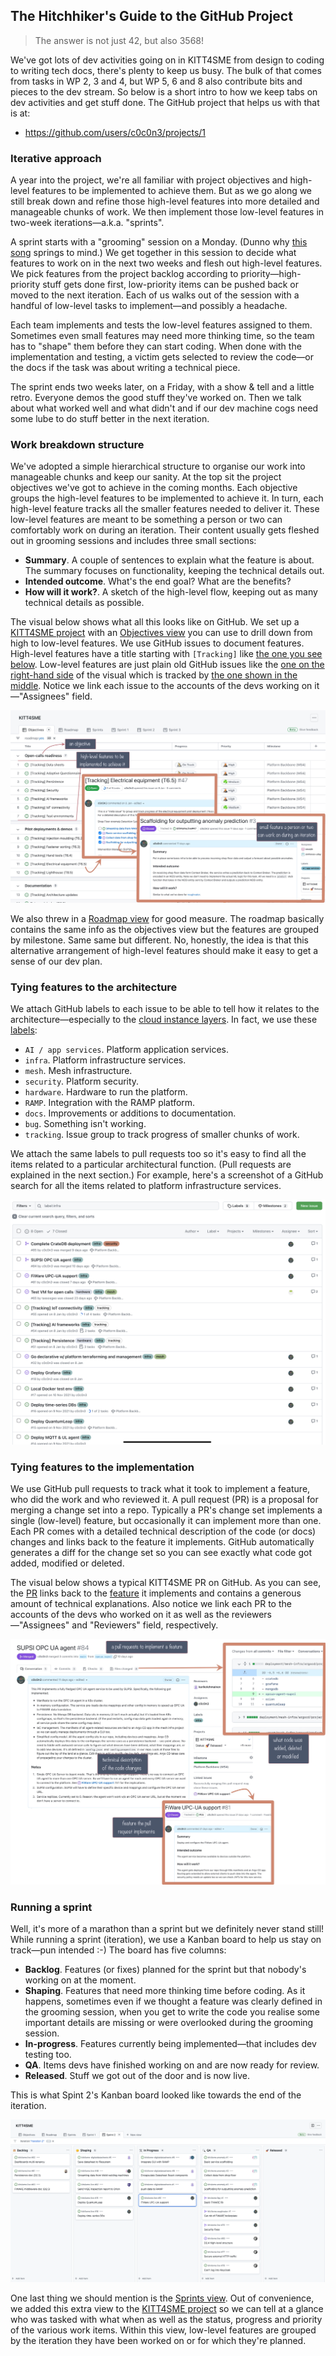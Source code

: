The Hitchhiker's Guide to the GitHub Project
--------------------------------------------
> The answer is not just 42, but also 3568!

We've got lots of dev activities going on in KITT4SME from design to
coding to writing tech docs, there's plenty to keep us busy. The bulk
of that comes from tasks in WP 2, 3 and 4, but WP 5, 6 and 8 also
contribute bits and pieces to the dev stream. So below is a short
intro to how we keep tabs on dev activities and get stuff done.
The GitHub project that helps us with that is at:

* https://github.com/users/c0c0n3/projects/1


### Iterative approach

A year into the project, we're all familiar with project objectives
and high-level features to be implemented to achieve them. But as we
go along we still break down and refine those high-level features
into more detailed and manageable chunks of work. We then implement
those low-level features in two-week iterations—a.k.a. "sprints".

A sprint starts with a "grooming" session on a Monday. (Dunno why
[this song][manic-mon.song] springs to mind.) We get together in this
session to decide what features to work on in the next two weeks and
flesh out high-level features. We pick features from the project backlog
according to priority—high-priority stuff gets done first, low-priority
items can be pushed back or moved to the next iteration. Each of us
walks out of the session with a handful of low-level tasks to implement—and
possibly a headache.

Each team implements and tests the low-level features assigned to
them. Sometimes even small features may need more thinking time, so
the team has to "shape" them before they can start coding. When done
with the implementation and testing, a victim gets selected to review
the code—or the docs if the task was about writing a technical piece.

The sprint ends two weeks later, on a Friday, with a show & tell and
a little retro. Everyone demos the good stuff they've worked on. Then
we talk about what worked well and what didn't and if our dev machine
cogs need some lube to do stuff better in the next iteration.


### Work breakdown structure

We've adopted a simple hierarchical structure to organise our work
into manageable chunks and keep our sanity. At the top sit the project
objectives we've got to achieve in the coming months. Each objective
groups the high-level features to be implemented to achieve it. In
turn, each high-level feature tracks all the smaller features needed
to deliver it. These low-level features are meant to be something a
person or two can comfortably work on during an iteration. Their content
usually gets fleshed out in grooming sessions and includes three small
sections:

- **Summary**. A couple of sentences to explain what the feature is
  about. The summary focuses on functionality, keeping the technical
  details out.
- **Intended outcome**. What's the end goal? What are the benefits?
- **How will it work?**. A sketch of the high-level flow, keeping out
  as many technical details as possible.

The visual below shows what all this looks like on GitHub. We set up
a [KITT4SME project][proj] with an [Objectives view][proj.obj] you
can use to drill down from high to low-level features. We use GitHub
issues to document features. High-level features have a title starting
with `[Tracking]` like [the one you see below][kl.47]. Low-level features
are just plain old GitHub issues like the [one on the right-hand side][ad.3]
of the visual which is tracked by [the one shown in the middle][kl.47].
Notice we link each issue to the accounts of the devs working on
it—"Assignees" field.

![Work breakdown structure on GitHub.][wbs.dia]

We also threw in a [Roadmap view][proj.rm] for good measure. The roadmap
basically contains the same info as the objectives view but the features
are grouped by milestone. Same same but different. No, honestly, the
idea is that this alternative arrangement of high-level features should
make it easy to get a sense of our dev plan.


### Tying features to the architecture

We attach GitHub labels to each issue to be able to tell how it relates
to the architecture—especially to the [cloud instance layers][arch.cloud].
In fact, we use these [labels][kl.lbl]:

* `AI / app services`. Platform application services.
* `infra`. Platform infrastructure services.
* `mesh`. Mesh infrastructure.
* `security`. Platform security.
* `hardware`. Hardware to run the platform.
* `RAMP`. Integration with the RAMP platform.
* `docs`. Improvements or additions to documentation.
* `bug`. Something isn't working. 
* `tracking`. Issue group to track progress of smaller chunks of work.

We attach the same labels to pull requests too so it's easy to find
all the items related to a particular architectural function. (Pull
requests are explained in the next section.) For example, here's a
screenshot of a GitHub search for all the items related to platform
infrastructure services.

![Finding all infra issues and PRs.][find-by-label]


### Tying features to the implementation

We use GitHub pull requests to track what it took to implement a feature,
who did the work and who reviewed it. A pull request (PR) is a proposal
for merging a change set into a repo. Typically a PR's change set
implements a single (low-level) feature, but occasionally it can implement
more than one. Each PR comes with a detailed technical description of
the code (or docs) changes and links back to the feature it implements.
GitHub automatically generates a diff for the change set so you can see
exactly what code got added, modified or deleted.

The visual below shows a typical KITT4SME PR on GitHub. As you can
see, the [PR][kl.84] links back to the [feature][kl.81] it implements
and contains a generous amount of technical explanations. Also notice
we link each PR to the accounts of the devs who worked on it as well
as the reviewers—"Assignees" and "Reviewers" field, respectively.

![GitHub pull request.][impl.dia]


### Running a sprint

Well, it's more of a marathon than a sprint but we definitely never
stand still! While running a sprint (iteration), we use a Kanban board
to help us stay on track—pun intended :-) The board has five columns:

- **Backlog**. Features (or fixes) planned for the sprint but that
  nobody's working on at the moment.
- **Shaping**. Features that need more thinking time before coding.
  As it happens, sometimes even if we thought a feature was clearly
  defined in the grooming session, when you get to write the code
  you realise some important details are missing or were overlooked
  during the grooming session.
- **In-progress**. Features currently being implemented—that includes
  dev testing too.
- **QA**. Items devs have finished working on and are now ready for
  review.
- **Released**. Stuff we got out of the door and is now live.


This is what Spint 2's Kanban board looked like towards the end of
the iteration.

![Sprint 2 at 03 Feb 2022.][proj.s2]

One last thing we should mention is the [Sprints view][proj.spr]. Out
of convenience, we added this extra view to the [KITT4SME project][proj]
so we can tell at a glance who was tasked with what when as well as
the status, progress and priority of the various work items. Within
this view, low-level features are grouped by the iteration they have
been worked on or for which they're planned.




[ad.3]: https://github.com/c0c0n3/kitt4sme.anomaly/issues/3
[arch.cloud]: https://github.com/c0c0n3/kitt4sme/blob/master/arch/mesh/cloud.md
[find-by-label]: ./find-by-label.png
[impl.dia]: ./implementation.jpeg
[kl.47]: https://github.com/c0c0n3/kitt4sme.live/issues/47
[kl.81]: https://github.com/c0c0n3/kitt4sme.live/issues/81
[kl.84]: https://github.com/c0c0n3/kitt4sme.live/pull/84
[kl.lbl]: https://github.com/c0c0n3/kitt4sme.live/labels
[proj]: https://github.com/users/c0c0n3/projects/1
[proj.obj]: https://github.com/users/c0c0n3/projects/1/views/1
[proj.rm]: https://github.com/users/c0c0n3/projects/1/views/9
[proj.spr]: https://github.com/users/c0c0n3/projects/1/views/10
[proj.s2]: ./sprint2.03-feb-2022.png
[manic-mon.song]: https://youtu.be/SsmVgoXDq2w
[wbs.dia]: ./work-breakdown-structure.jpeg
